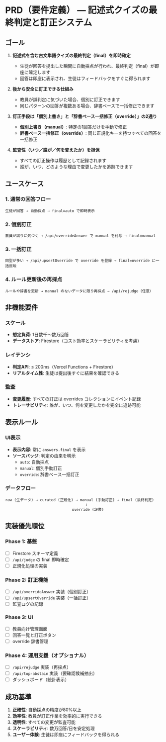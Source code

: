 # PRD（要件定義） — 記述式クイズの最終判定と訂正システム

## ゴール

1. **記述式を含む古文単語クイズの最終判定（final）を即時確定**
   - 生徒が回答を提出した瞬間に自動採点が行われ、最終判定（final）が即座に確定します
   - 回答は即座に表示され、生徒はフィードバックをすぐに得られます

2. **後から安全に訂正できる仕組み**
   - 教員が誤判定に気づいた場合、個別に訂正できます
   - 同じパターンの回答が複数ある場合、辞書ベースで一括修正できます

3. **訂正手段は「個別上書き」と「辞書ベース一括修正（override）」の2通り**
   - **個別上書き（manual）**: 特定の1回答だけを手動で修正
   - **辞書ベース一括修正（override）**: 同じ正規化キーを持つすべての回答を一括修正

4. **監査性（いつ／誰が／何を変えたか）を担保**
   - すべての訂正操作は履歴として記録されます
   - 誰が、いつ、どのような理由で変更したかを追跡できます

## ユースケース

### 1. 通常の回答フロー

```
生徒が回答 → 自動採点 → final=auto で即時表示
```

### 2. 個別訂正

```
教員が誤りに気づく → /api/overrideAnswer で manual を付与 → final=manual
```

### 3. 一括訂正

```
同型が多い → /api/upsertOverride で override を登録 → final=override に一括反映
```

### 4. ルール更新後の再採点

```
ルールや辞書を更新 → manual のないデータに限り再採点 → /api/rejudge（任意）
```

## 非機能要件

### スケール
- **想定負荷**: 1日数千〜数万回答
- **データストア**: Firestore（コスト効率とスケーラビリティを考慮）

### レイテンシ
- **判定API**: ≤ 200ms（Vercel Functions + Firestore）
- **リアルタイム性**: 生徒は提出後すぐに結果を確認できる

### 監査
- **変更履歴**: すべての訂正は overrides コレクションにイベント記録
- **トレーサビリティ**: 誰が、いつ、何を変更したかを完全に追跡可能

## 表示ルール

### UI表示
- **表示内容**: 常に `answers.final` を表示
- **ソースバッジ**: 判定の由来を明示
  - `auto`: 自動採点
  - `manual`: 個別手動訂正
  - `override`: 辞書ベース一括訂正

### データフロー

```
raw (生データ) → curated (正規化) → manual (手動訂正) → final (最終判定)
                                    ↓
                              override (辞書)
```

## 実装優先順位

### Phase 1: 基盤
- [ ] Firestore スキーマ定義
- [ ] `/api/judge` の final 即時確定
- [ ] 正規化処理の実装

### Phase 2: 訂正機能
- [ ] `/api/overrideAnswer` 実装（個別訂正）
- [ ] `/api/upsertOverride` 実装（一括訂正）
- [ ] 監査ログの記録

### Phase 3: UI
- [ ] 教員向け管理画面
- [ ] 回答一覧と訂正ボタン
- [ ] override 辞書管理

### Phase 4: 運用支援（オプショナル）
- [ ] `/api/rejudge` 実装（再採点）
- [ ] `/api/top-abstain` 実装（要確認候補抽出）
- [ ] ダッシュボード（統計表示）

## 成功基準

1. **正確性**: 自動採点の精度が80%以上
2. **効率性**: 教員が訂正作業を効率的に実行できる
3. **透明性**: すべての変更が監査可能
4. **スケーラビリティ**: 数万回答/日を安定処理
5. **ユーザー体験**: 生徒は即座にフィードバックを得られる
